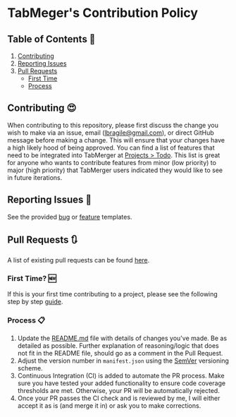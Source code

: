 # TabMeger's Contribution Policy

## Table of Contents 📃

1. [Contributing](#contributing-)
2. [Reporting Issues](#reporting-issues-)
3. [Pull Requests](#pull-requests-)
    - [First Time](#first-time-)
    - [Process](#process-)

## Contributing 😍

When contributing to this repository, please first discuss the change you wish to make via an issue, email (lbragile@gmail.com), or direct GitHub message before making a change. This will ensure that your changes have a high likely hood of being approved. You can find a list of features that need to be integrated into TabMerger at <a href="https://github.com/lbragile/TabMerger/projects/1">Projects > Todo</a>. This list is great for anyone who wants to contribute features from minor (low priority) to major (high priority) that TabMerger users indicated they would like to see in future iterations.

## Reporting Issues 🧨

See the provided <a href="./ISSUE_TEMPLATE/bug_report.md">bug</a> or <a href="./ISSUE_TEMPLATE/feature_request.md">feature</a> templates.

## Pull Requests 🔃

A list of existing pull requests can be found [here](https://github.com/lbragile/TabMerger/pulls).

### First Time? 🆕

If this is your first time contributing to a project, please see the following step by step <a href="https://akrabat.com/the-beginners-guide-to-contributing-to-a-github-project/">guide</a>.

### Process 📋

1. Update the <a href="https://github.com/lbragile/TabMerger/blob/master/README.md">README.md</a> file with details of changes you've made. Be as detailed as possible. Further explanation of reasoning/logic that does not fit in the README file, should go as a comment in the Pull Request.
2. Adjust the version number in `manifest.json` using the <a href="https://semver.org/">SemVer</a> versioning scheme.
3. Continuous Integration (CI) is added to automate the PR process. Make sure you have tested your added functionality to ensure code coverage thresholds are met. Otherwise, your PR will be automatically rejected.
4. Once your PR passes the CI check and is reviewed by me, I will either accept it as is (and merge it in) or ask you to make corrections.
